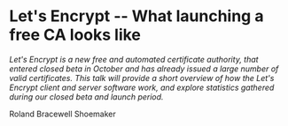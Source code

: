 # Let's Encrypt -- What launching a free CA looks like

*Let's Encrypt is a new free and automated certificate authority, that entered closed beta in October and has already issued a large number of valid certificates. This talk will provide a short overview of  how the Let's Encrypt client and server software work, and explore statistics gathered during our closed beta and launch period.*

Roland Bracewell Shoemaker

